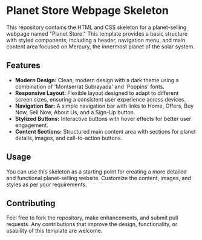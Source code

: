 # Planet Store Webpage Skeleton

This repository contains the HTML and CSS skeleton for a planet-selling webpage named "Planet Store." This template provides a basic structure with styled components, including a header, navigation menu, and main content area focused on Mercury, the innermost planet of the solar system.

## Features

- **Modern Design:** Clean, modern design with a dark theme using a combination of 'Montserrat Subrayada' and 'Poppins' fonts.
- **Responsive Layout:** Flexible layout designed to adapt to different screen sizes, ensuring a consistent user experience across devices.
- **Navigation Bar:** A simple navigation bar with links to Home, Offers, Buy Now, Sell Now, About Us, and a Sign-Up button.
- **Stylized Buttons:** Interactive buttons with hover effects for better user engagement.
- **Content Sections:** Structured main content area with sections for planet details, images, and call-to-action buttons.

## Usage

You can use this skeleton as a starting point for creating a more detailed and functional planet-selling website. Customize the content, images, and styles as per your requirements.


## Contributing

Feel free to fork the repository, make enhancements, and submit pull requests. Any contributions that improve the design, functionality, or usability of this template are welcome.



